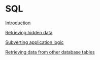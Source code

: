 # SQL

[Introduction](Introduction%2059bebd35985c401888400f78595be04d.md)

[Retrieving hidden data](Retrieving%20hidden%20data%2032a41f15cfe64e63a37aa438f178d581.md)

[Subverting application logic](Subverting%20application%20logic%20381aae269d9a4def88859fdb5be1972b.md)

[Retrieving data from other database tables](Retrieving%20data%20from%20other%20database%20tables%206926125831e44229bba120dcc8da110b.md)